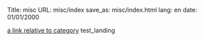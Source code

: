 Title: misc
URL: misc/index
save_as: misc/index.html
lang: en
date: 01/01/2000

[a link relative to category](category)
test_landing